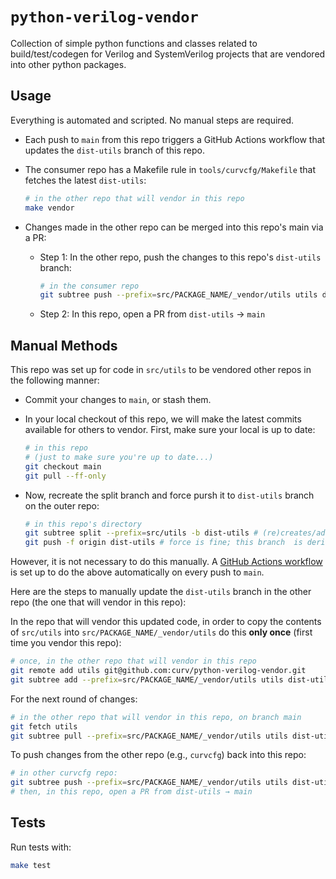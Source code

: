 # `python-verilog-vendor`

Collection of simple python functions and classes related to build/test/codegen for Verilog and SystemVerilog projects that are vendored into other python packages.

## Usage

Everything is automated and scripted.  No manual steps are required.  

  - Each push to `main` from this repo triggers a GitHub Actions workflow that updates the `dist-utils` branch of this repo.
  - The consumer repo has a Makefile rule in `tools/curvcfg/Makefile` that fetches the latest `dist-utils`:

    ```sh
    # in the other repo that will vendor in this repo
    make vendor
    ```

  - Changes made in the other repo can be merged into this repo's main via a PR:

    - Step 1: In the other repo, push the changes to this repo's `dist-utils` branch:

      ```sh
      # in the consumer repo
      git subtree push --prefix=src/PACKAGE_NAME/_vendor/utils utils dist-utils
      ```

    - Step 2: In this repo, open a PR from `dist-utils` → `main`

## Manual Methods

This repo was set up for code in `src/utils` to be vendored other repos in the following manner:

  - Commit your changes to `main`, or stash them.

  - In your local checkout of this repo, we will make the latest commits available for others to vendor.  First, make sure your local is up to date:

      ```sh
      # in this repo
      # (just to make sure you're up to date...)
      git checkout main
      git pull --ff-only
      ```

  - Now, recreate the split branch and force pursh it to `dist-utils` branch on the outer repo:

     ```sh
     # in this repo's directory
     git subtree split --prefix=src/utils -b dist-utils # (re)creates/advances the split branch
     git push -f origin dist-utils # force is fine; this branch  is derived
     ```

However, it is not necessary to do this manually. A [GitHub Actions workflow](.github/workflows/update-dist-utils.yml) is set up to do the above automatically on every push to `main`.  

Here are the steps to manually update the `dist-utils` branch in the other repo (the one that will vendor in this repo):

In the repo that will vendor this updated code, in order to copy the contents of `src/utils` into `src/PACKAGE_NAME/_vendor/utils` do this **only once** (first time you vendor this repo):

```sh
# once, in the other repo that will vendor in this repo
git remote add utils git@github.com:curv/python-verilog-vendor.git
git subtree add --prefix=src/PACKAGE_NAME/_vendor/utils utils dist-utils --squash
```

For the next round of changes:

```sh
# in the other repo that will vendor in this repo, on branch main
git fetch utils
git subtree pull --prefix=src/PACKAGE_NAME/_vendor/utils utils dist-utils --squash
```

To push changes from the other repo (e.g., `curvcfg`) back into this repo:

```sh
# in other curvcfg repo:
git subtree push --prefix=src/PACKAGE_NAME/_vendor/utils utils dist-utils
# then, in this repo, open a PR from dist-utils → main
```

## Tests

Run tests with:

```sh
make test
```
